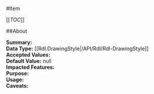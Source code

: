 #Item

[[_TOC_]]

##About

**Summary:**   
**Data Type:** [[Rdl.DrawingStyle|/API/Rdl/Rdl-DrawingStyle]]  
**Accepted Values:**   
**Default Value:** null  
**Impacted Features:**   
**Purpose:**   
**Usage:**   
**Caveats:**   

